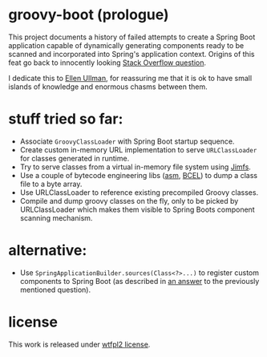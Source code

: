 # groovy-boot (prologue)
This project documents a history of failed attempts to create a Spring Boot application capable
of dynamically generating components ready to be scanned and incorporated into Spring's application context.
Origins of this feat go back to innocently looking [Stack Overflow question](https://stackoverflow.com/questions/61469366/how-to-supply-runtime-generated-groovy-classes-to-spring-boot-context-configurat).

I dedicate this to [Ellen Ullman](https://en.wikipedia.org/wiki/Ellen_Ullman), for reassuring me that it is ok to have small islands of knowledge and enormous chasms between them.

# stuff tried so far:
* Associate `GroovyClassLoader` with Spring Boot startup sequence.
* Create custom in-memory URL implementation to serve `URLClassLoader` for classes generated in runtime.
* Try to serve classes from a virtual in-memory file system using [Jimfs](https://github.com/google/jimfs).
* Use a couple of bytecode engineering libs ([asm](https://asm.ow2.io/), [BCEL](https://commons.apache.org/proper/commons-bcel/)) to dump a class file to a byte array.
* Use URLClassLoader to reference existing precompiled Groovy classes.
* Compile and dump groovy classes on the fly, only to be picked by URLClassLoader which makes them visible to Spring Boots component scanning mechanism.

# alternative:
* Use `SpringApplicationBuilder.sources(Class<?>...)` to register custom components to Spring Boot (as described in [an answer](https://stackoverflow.com/a/61566251/2400849) to the previously mentioned question).

# license
This work is released under [wtfpl2 license](https://wtfpl2.com/).